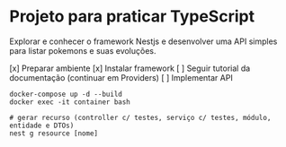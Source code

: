 # Projeto para praticar TypeScript

Explorar e conhecer o framework Nestjs e desenvolver uma API simples para listar pokemons e suas evoluções.

[x] Preparar ambiente
[x] Instalar framework
[ ] Seguir tutorial da documentação (continuar em Providers)
[ ] Implementar API


```
docker-compose up -d --build
docker exec -it container bash

# gerar recurso (controller c/ testes, serviço c/ testes, módulo, entidade e DTOs)
nest g resource [nome]
```